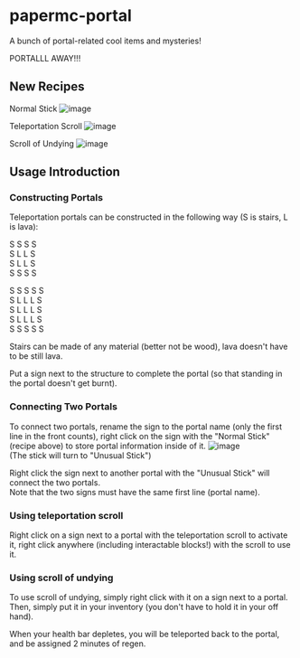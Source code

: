 # papermc-portal
A bunch of portal-related cool items and mysteries!

PORTALLL AWAY!!!

## New Recipes

Normal Stick
![image](https://github.com/bcTornado608/papermc-portal/assets/82969027/eebf51b0-959f-4054-bd4c-86b6451a52f7)

Teleportation Scroll
![image](https://github.com/bcTornado608/papermc-portal/assets/82969027/41a43204-a0db-4b64-9b8d-f36a991adf5f)

Scroll of Undying
![image](https://github.com/bcTornado608/papermc-portal/assets/82969027/dea7d432-74f4-4a2a-bc3e-9ba8046ea696)

## Usage Introduction

### Constructing Portals
Teleportation portals can be constructed in the following way (S is stairs, L is lava):

S  S  S  S  
S  L  L  S  
S  L  L  S  
S  S  S  S  
  
S  S  S  S  S  
S  L  L  L  S  
S  L  L  L  S  
S  L  L  L  S  
S  S  S  S  S  

Stairs can be made of any material (better not be wood), lava doesn't have to be still lava.

Put a sign next to the structure to complete the portal (so that standing in the portal doesn't get burnt).


### Connecting Two Portals
To connect two portals, rename the sign to the portal name (only the first line in the front counts), right click on the sign with the "Normal Stick" (recipe above) to store portal information inside of it.
![image](https://github.com/bcTornado608/papermc-portal/assets/82969027/8706c910-dd09-4ef0-b032-09b72de46996)  
(The stick will turn to "Unusual Stick")  
   

Right click the sign next to another portal with the "Unusual Stick" will connect the two portals.  
Note that the two signs must have the same first line (portal name).

### Using teleportation scroll
Right click on a sign next to a portal with the teleportation scroll to activate it, right click anywhere (including interactable blocks!) with the scroll to use it.

### Using scroll of undying
To use scroll of undying, simply right click with it on a sign next to a portal.
Then, simply put it in your inventory (you don't have to hold it in your off hand).  

When your health bar depletes, you will be teleported back to the portal, and be assigned 2 minutes of regen.


